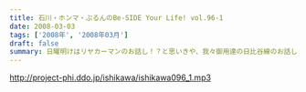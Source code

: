 ```yaml
---
title: 石川・ホンマ・ぶるんのBe-SIDE Your Life! vol.96-1
date: 2008-03-03
tags: ['2008年', '2008年03月']
draft: false
summary: 日曜明けはリヤカーマンのお話し！？と思いきや、我々御用達の日比谷線のお話しから。いつも、たくさんのメールありがとうございます。それを電車内で・・・NAMAE
---
```


http://project-phi.ddo.jp/ishikawa/ishikawa096_1.mp3
